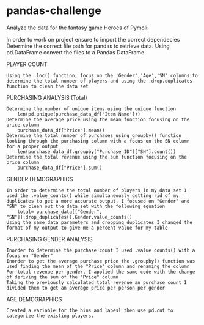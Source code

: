 # pandas-challenge

 Analyze the data for the fantasy game Heroes of Pymoli:
 
 In order to work on project ensure to import the correct dependecies
 Determine the correct file path for pandas to retrieve data.
 Using pd.DataFrame convert the files to a Pandas DataFrame

PLAYER COUNT

    Using the .loc() function, focus on the 'Gender','Age','SN' columns to determine the total number of players and using the .drop.duplicates function to clean the data set

PURCHASING ANALYSIS (Total)

    Determine the number of unique items using the unique function
        len(pd.unique(purchase_data_df['Item Name']))
    Determine the average price using the mean function focusing on the price column
        purchase_data_df["Price"].mean()
    Determine the total number of purchases using groupby() function looking through the purchasing column with a focus on the SN column for a proper output
        len(purchase_data_df.groupby("Purchase ID")["SN"].count())
    Determine the total revenue using the sum function focusing on the price column
        purchase_data_df["Price"].sum()

GENDER DEMOGRAPHICS
    
    In order to determine the total number of players in my data set I used the .value_counts() while simultaneously getting rid of my duplicates to get a more accurate output. I focused on "Gender" and "SN" to clean out the data set with the following equation
        total= purchase_data[["Gender", "SN"]].drop_duplicates().Gender.value_counts()
    Using the same data parameters and dropping duplicates I changed the format of my output to give me a percent value for my table

PURCHASING GENDER ANALYSIS

    Inorder to determine the purchase count I used .value counts() with a focus on "Gender"
    Inorder to get the average purchase price the .groupby() function was used finding the mean of the "Price" column and renaming the column
    For total revenue per gender, I applied the same code with the change of deriving the sum of the "Price" column
    Taking the previously calculated total revenue an purchase count I divided them to get an average price per person per gender
    
AGE DEMOGRAPHICS

    Created a variable for the bins and labesl then use pd.cut to categorize the existing players.
